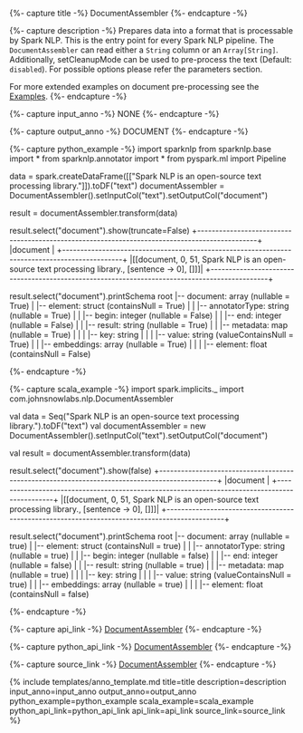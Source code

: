 {%- capture title -%}
DocumentAssembler
{%- endcapture -%}

{%- capture description -%}
Prepares data into a format that is processable by Spark NLP. This is the entry point for every Spark NLP pipeline.
The `DocumentAssembler` can read either a `String` column or an `Array[String]`. Additionally, setCleanupMode
can be used to pre-process the text (Default: `disabled`). For possible options please refer the parameters section.

For more extended examples on document pre-processing see the
[Examples](https://github.com/JohnSnowLabs/spark-nlp/blob/master/example/python/quick_start.ipynb).
{%- endcapture -%}

{%- capture input_anno -%}
NONE
{%- endcapture -%}

{%- capture output_anno -%}
DOCUMENT
{%- endcapture -%}

{%- capture python_example -%}
import sparknlp
from sparknlp.base import *
from sparknlp.annotator import *
from pyspark.ml import Pipeline

data = spark.createDataFrame([["Spark NLP is an open-source text processing library."]]).toDF("text")
documentAssembler = DocumentAssembler().setInputCol("text").setOutputCol("document")

result = documentAssembler.transform(data)

result.select("document").show(truncate=False)
+----------------------------------------------------------------------------------------------+
|document                                                                                      |
+----------------------------------------------------------------------------------------------+
|[[document, 0, 51, Spark NLP is an open-source text processing library., [sentence -> 0], []]]|
+----------------------------------------------------------------------------------------------+

result.select("document").printSchema
root
 |-- document: array (nullable = True)
 |    |-- element: struct (containsNull = True)
 |    |    |-- annotatorType: string (nullable = True)
 |    |    |-- begin: integer (nullable = False)
 |    |    |-- end: integer (nullable = False)
 |    |    |-- result: string (nullable = True)
 |    |    |-- metadata: map (nullable = True)
 |    |    |    |-- key: string
 |    |    |    |-- value: string (valueContainsNull = True)
 |    |    |-- embeddings: array (nullable = True)
 |    |    |    |-- element: float (containsNull = False)

{%- endcapture -%}

{%- capture scala_example -%}
import spark.implicits._
import com.johnsnowlabs.nlp.DocumentAssembler

val data = Seq("Spark NLP is an open-source text processing library.").toDF("text")
val documentAssembler = new DocumentAssembler().setInputCol("text").setOutputCol("document")

val result = documentAssembler.transform(data)

result.select("document").show(false)
+----------------------------------------------------------------------------------------------+
|document                                                                                      |
+----------------------------------------------------------------------------------------------+
|[[document, 0, 51, Spark NLP is an open-source text processing library., [sentence -> 0], []]]|
+----------------------------------------------------------------------------------------------+

result.select("document").printSchema
root
 |-- document: array (nullable = true)
 |    |-- element: struct (containsNull = true)
 |    |    |-- annotatorType: string (nullable = true)
 |    |    |-- begin: integer (nullable = false)
 |    |    |-- end: integer (nullable = false)
 |    |    |-- result: string (nullable = true)
 |    |    |-- metadata: map (nullable = true)
 |    |    |    |-- key: string
 |    |    |    |-- value: string (valueContainsNull = true)
 |    |    |-- embeddings: array (nullable = true)
 |    |    |    |-- element: float (containsNull = false)

{%- endcapture -%}

{%- capture api_link -%}
[DocumentAssembler](https://nlp.johnsnowlabs.com/api/com/johnsnowlabs/nlp/DocumentAssembler)
{%- endcapture -%}

{%- capture python_api_link -%}
[DocumentAssembler](/api/python/reference/autosummary/python/sparknlp/base/document_assembler/index.html#sparknlp.base.document_assembler.DocumentAssembler)
{%- endcapture -%}

{%- capture source_link -%}
[DocumentAssembler](https://github.com/JohnSnowLabs/spark-nlp/tree/master/src/main/scala/com/johnsnowlabs/nlp/DocumentAssembler.scala)
{%- endcapture -%}

{% include templates/anno_template.md
title=title
description=description
input_anno=input_anno
output_anno=output_anno
python_example=python_example
scala_example=scala_example
python_api_link=python_api_link
api_link=api_link
source_link=source_link
%}